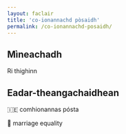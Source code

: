 ```yaml
---
layout: faclair
title: 'co-ionannachd pòsaidh'
permalink: /co-ionannachd-posaidh/
---
```


## Mìneachadh

Ri thighinn

## Eadar-theangachaidhean

&#x1f1ee;&#x1f1ea; comhionannas pósta

&#x1f3f4;&#xe0067;&#xe0062;&#xe0065;&#xe006e;&#xe0067;&#xe007f; marriage equality
